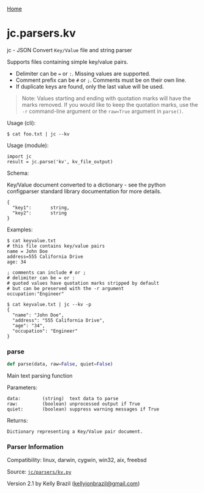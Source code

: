 [Home](https://kellyjonbrazil.github.io/jc/)
<a id="jc.parsers.kv"></a>

# jc.parsers.kv

jc - JSON Convert `Key/Value` file and string parser

Supports files containing simple key/value pairs.

- Delimiter can be `=` or `:`. Missing values are supported.
- Comment prefix can be `#` or `;`. Comments must be on their own line.
- If duplicate keys are found, only the last value will be used.

> Note: Values starting and ending with quotation marks will have the marks
> removed. If you would like to keep the quotation marks, use the `-r`
> command-line argument or the `raw=True` argument in `parse()`.

Usage (cli):

    $ cat foo.txt | jc --kv

Usage (module):

    import jc
    result = jc.parse('kv', kv_file_output)

Schema:

Key/Value document converted to a dictionary - see the python configparser
standard library documentation for more details.

    {
      "key1":       string,
      "key2":       string
    }

Examples:

    $ cat keyvalue.txt
    # this file contains key/value pairs
    name = John Doe
    address=555 California Drive
    age: 34

    ; comments can include # or ;
    # delimiter can be = or :
    # quoted values have quotation marks stripped by default
    # but can be preserved with the -r argument
    occupation:"Engineer"

    $ cat keyvalue.txt | jc --kv -p
    {
      "name": "John Doe",
      "address": "555 California Drive",
      "age": "34",
      "occupation": "Engineer"
    }

<a id="jc.parsers.kv.parse"></a>

### parse

```python
def parse(data, raw=False, quiet=False)
```

Main text parsing function

Parameters:

    data:        (string)  text data to parse
    raw:         (boolean) unprocessed output if True
    quiet:       (boolean) suppress warning messages if True

Returns:

    Dictionary representing a Key/Value pair document.

### Parser Information
Compatibility:  linux, darwin, cygwin, win32, aix, freebsd

Source: [`jc/parsers/kv.py`](https://github.com/kellyjonbrazil/jc/blob/master/jc/parsers/kv.py)

Version 2.1 by Kelly Brazil (kellyjonbrazil@gmail.com)
